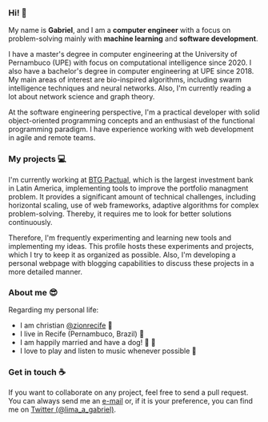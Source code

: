 ### Hi!  :wave:

My name is **Gabriel**, and I am a **computer engineer** with a focus on problem-solving mainly with **machine learning** and **software development**.

I have a master's degree in computer engineering at the University of Pernambuco (UPE) with focus on computational intelligence since 2020. I also have a bachelor's degree in computer engineering at UPE since 2018. My main areas of interest are bio-inspired algorithms, including swarm intelligence techniques and neural networks. Also, I'm currently reading a lot about network science and graph theory.

At the software engineering perspective, I'm a practical developer with solid object-oriented programming concepts and an enthusiast of the functional programming paradigm. I have experience working with web development in agile and remote teams.

### My projects  :computer:

I'm currently working at [BTG Pactual](https://www.btgpactual.com/), which is the largest investment bank in Latin America, implementing tools to improve the portfolio managment problem. It provides a significant amount of technical challenges, including horizontal scaling, use of web frameworks, adaptive algorithms for complex problem-solving. Thereby, it requires me to look for better solutions continuously.

Therefore, I'm frequently experimenting and learning new tools and implementing my ideas. This profile hosts these experiments and projects, which I try to keep it as organized as possible. Also, I'm developing a personal webpage with blogging capabilities to discuss these projects in a more detailed manner.

### About me  :sunglasses:

Regarding my personal life:

* I am christian [@zionrecife](https://www.instagram.com/zionrecife) :pray:
* I live in Recife (Pernambuco, Brazil)  :pushpin:
* I am happily married and have a dog!  :ring: :dog:
* I love to play and listen to music whenever possible  :musical_note:

### Get in touch  :coffee:

If you want to collaborate on any project, feel free to send a pull request.
You can always send me an [e-mail](mailto:itsmealves@gmail.com) or, if it is your preference, you can find me on [Twitter (@lima_a_gabriel)](https://twitter.com/lima_a_gabriel).
